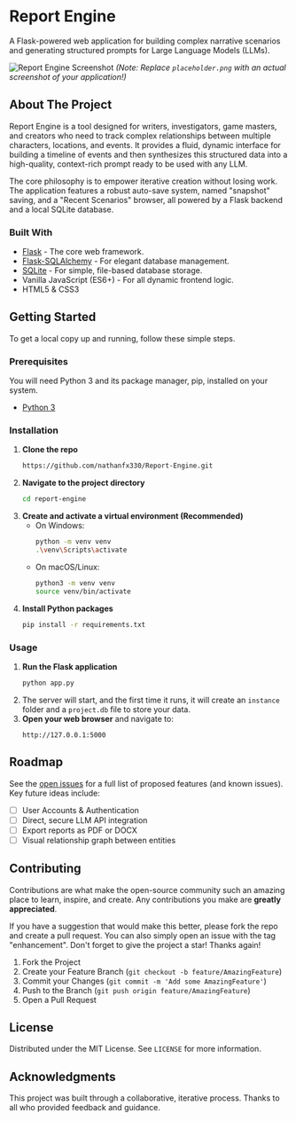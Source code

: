 # Report Engine

A Flask-powered web application for building complex narrative scenarios and generating structured prompts for Large Language Models (LLMs).

![Report Engine Screenshot](placeholder.png)
*(Note: Replace `placeholder.png` with an actual screenshot of your application!)*

## About The Project

Report Engine is a tool designed for writers, investigators, game masters, and creators who need to track complex relationships between multiple characters, locations, and events. It provides a fluid, dynamic interface for building a timeline of events and then synthesizes this structured data into a high-quality, context-rich prompt ready to be used with any LLM.

The core philosophy is to empower iterative creation without losing work. The application features a robust auto-save system, named "snapshot" saving, and a "Recent Scenarios" browser, all powered by a Flask backend and a local SQLite database.

### Built With

*   [Flask](https://flask.palletsprojects.com/) - The core web framework.
*   [Flask-SQLAlchemy](https://flask-sqlalchemy.palletsprojects.com/) - For elegant database management.
*   [SQLite](https://www.sqlite.org/) - For simple, file-based database storage.
*   Vanilla JavaScript (ES6+) - For all dynamic frontend logic.
*   HTML5 & CSS3

## Getting Started

To get a local copy up and running, follow these simple steps.

### Prerequisites

You will need Python 3 and its package manager, pip, installed on your system.
*   [Python 3](https://www.python.org/downloads/)

### Installation

1.  **Clone the repo**
    ```sh
    https://github.com/nathanfx330/Report-Engine.git
    ```
2.  **Navigate to the project directory**
    ```sh
    cd report-engine
    ```
3.  **Create and activate a virtual environment (Recommended)**
    *   On Windows:
        ```sh
        python -m venv venv
        .\venv\Scripts\activate
        ```
    *   On macOS/Linux:
        ```sh
        python3 -m venv venv
        source venv/bin/activate
        ```
4.  **Install Python packages**
    ```sh
    pip install -r requirements.txt
    ```

### Usage

1.  **Run the Flask application**
    ```sh
    python app.py
    ```
2.  The server will start, and the first time it runs, it will create an `instance` folder and a `project.db` file to store your data.
3.  **Open your web browser** and navigate to:
    ```
    http://127.0.0.1:5000
    ```

## Roadmap

See the [open issues](https://github.com/your_username/report-engine/issues) for a full list of proposed features (and known issues). Key future ideas include:

-   [ ] User Accounts & Authentication
-   [ ] Direct, secure LLM API integration
-   [ ] Export reports as PDF or DOCX
-   [ ] Visual relationship graph between entities

## Contributing

Contributions are what make the open-source community such an amazing place to learn, inspire, and create. Any contributions you make are **greatly appreciated**.

If you have a suggestion that would make this better, please fork the repo and create a pull request. You can also simply open an issue with the tag "enhancement".
Don't forget to give the project a star! Thanks again!

1.  Fork the Project
2.  Create your Feature Branch (`git checkout -b feature/AmazingFeature`)
3.  Commit your Changes (`git commit -m 'Add some AmazingFeature'`)
4.  Push to the Branch (`git push origin feature/AmazingFeature`)
5.  Open a Pull Request

## License

Distributed under the MIT License. See `LICENSE` for more information.

## Acknowledgments

This project was built through a collaborative, iterative process. Thanks to all who provided feedback and guidance.
